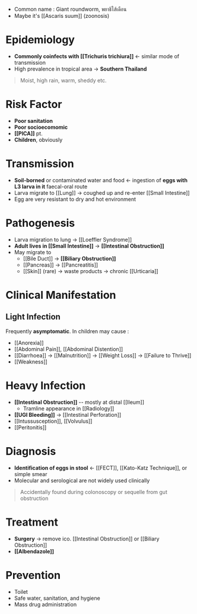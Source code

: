 - Common name : Giant roundworm, พยาธิไส้เดือน
- Maybe it's [[Ascaris suum]] (zoonosis)

# Epidemiology
- **Commonly coinfects with [[Trichuris trichiura]]** <- similar mode of transmission
- High prevalence in tropical area -> **Southern Thailand**
> Moist, high rain, warm, sheddy etc.

# Risk Factor
- **Poor sanitation**
- **Poor socioecomomic**
- **[[PICA]]** pt.
- **Children**, obviously

# Transmission
- **Soil-borned** or contaminated water and food <- ingestion of **eggs with L3 larva in it** faecal-oral route 
- Larva migrate to [[Lung]] -> coughed up and re-enter [[Small Intestine]]
- Egg are very resistant to dry and hot environment

# Pathogenesis
- Larva migration to lung -> [[Loeffler Syndrome]]
- **Adult lives in [[Small Intestine]]** -> **[[Intestinal Obstruction]]**
- May migrate to 
	- [[Bile Duct]] -> **[[Biliary Obstruction]]**
	- [[Pancreas]] -> [[Pancreatitis]]
	- [[Skin]] (rare) -> waste products -> chronic [[Urticaria]]

# Clinical Manifestation
## Light Infection
Frequently **asymptomatic**. In children may cause :
- [[Anorexia]]
- [[Abdominal Pain]], [[Abdominal Distention]]
- [[Diarrhoea]] -> [[Malnutrition]] -> [[Weight Loss]] -> [[Failure to Thrive]]
- [[Weakness]]

# Heavy Infection
- **[[Intestinal Obstruction]]** -- mostly at distal [[Ileum]]
	- Tramline appearance in [[Radiology]]
- **[[UGI Bleeding]]** -> [[Intestinal Perforation]]
- [[Intussusception]], [[Volvulus]]
- [[Peritonitis]]

# Diagnosis
- **Identification of eggs in stool** <- [[FECT]], [[Kato-Katz Technique]], or simple smear
- Molecular and serological are not widely used clinically
> Accidentally found during colonoscopy or sequelle from gut obstruction

# Treatment
- **Surgery** -> remove ico. [[Intestinal Obstruction]] or [[Biliary Obstruction]]
- **[[Albendazole]]**

# Prevention
- Toilet
- Safe water, sanitation, and hygiene
- Mass drug administration

















